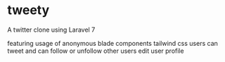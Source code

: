 
# tweety
A twitter clone  using Laravel 7

featuring usage of anonymous blade components 
  tailwind css
users can tweet and can follow or unfollow other users
edit user profile